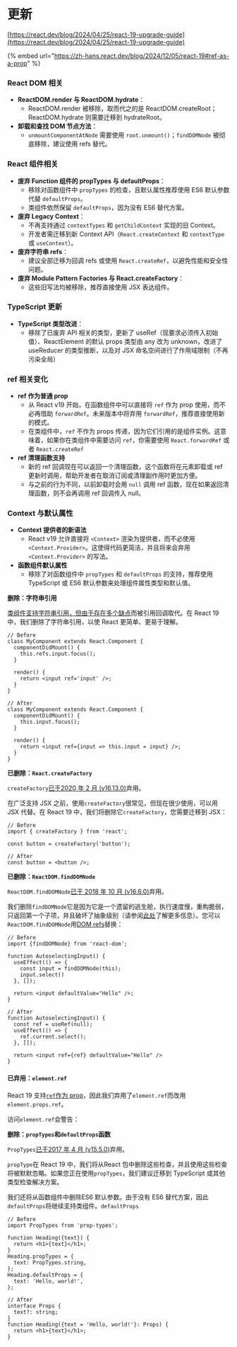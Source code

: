# 更新

[https://react.dev/blog/2024/04/25/react-19-upgrade-guide](https://react.dev/blog/2024/04/25/react-19-upgrade-guide)

{% embed url="https://zh-hans.react.dev/blog/2024/12/05/react-19#ref-as-a-prop" %}

### React DOM 相关

* **ReactDOM.render 与 ReactDOM.hydrate**：
  * ReactDOM.render 被移除，取而代之的是 ReactDOM.createRoot；ReactDOM.hydrate 则需要迁移到 hydrateRoot。
* **卸载和查找 DOM 节点方法**：
  * `unmountComponentAtNode` 需要使用 `root.unmount()`；`findDOMNode` 被彻底移除，建议使用 refs 替代。

### React 组件相关

* **废弃 Function 组件的 propTypes 与 defaultProps**：
  * 移除对函数组件中 `propTypes` 的检查，且默认属性推荐使用 ES6 默认参数代替 `defaultProps`。
  * 类组件依然保留 `defaultProps`，因为没有 ES6 替代方案。
* **废弃 Legacy Context**：
  * 不再支持通过 `contextTypes` 和 `getChildContext` 实现的旧 Context。
  * 开发者需迁移到新 Context API（`React.createContext` 和 `contextType` 或 `useContext`）。
* **废弃字符串 refs**：
  * 建议全部迁移为回调 refs 或使用 `React.createRef`，以避免性能和安全性问题。
* **废弃 Module Pattern Factories 与 React.createFactory**：
  * 这些旧写法均被移除，推荐直接使用 JSX 表达组件。

### &#x20;TypeScript 更新

* **TypeScript 类型改进**：
  * 移除了已废弃 API 相关的类型，更新了 useRef（现要求必须传入初始值）、ReactElement 的默认 props 类型由 any 改为 unknown，改进了 useReducer 的类型推断，以及对 JSX 命名空间进行了作用域限制（不再污染全局）

### ref 相关变化

* **ref 作为普通 prop**
  * 从 React v19 开始，在函数组件中可以直接将 `ref` 作为 prop 使用，而不必再借助 `forwardRef`。未来版本中将弃用 `forwardRef`，推荐直接使用新的模式。
  * 在类组件中，`ref` 不作为 props 传递，因为它们引用的是组件实例。这意味着，如果你在类组件中需要访问 `ref`，你需要使用 `React.forwardRef` 或者 `React.createRef`
* **ref 清理函数支持**
  * 新的 ref 回调现在可以返回一个清理函数，这个函数将在元素卸载或 ref 更新时调用，帮助开发者在取消订阅或清理副作用时更加方便。
  * 与之前的行为不同，以前卸载时会用 `null` 调用 ref 函数，现在如果返回清理函数，则不会再调用 ref 回调传入 null。

### Context 与默认属性

* **Context 提供者的新语法**
  * React v19 允许直接将 `<Context>` 渲染为提供者，而不必使用 `<Context.Provider>`。这使得代码更简洁，并且将来会弃用 `<Context.Provider>` 的写法。
* **函数组件默认属性**
  * 移除了对函数组件中 `propTypes` 和 `defaultProps` 的支持，推荐使用 TypeScript 或 ES6 默认参数来处理组件属性类型和默认值。

**删除：字符串引用**

[类组件支持字符串引用，但由于存在多个缺点](https://github.com/facebook/react/issues/1373)而被引用回调取代。在 React 19 中，我们删除了字符串引用，以使 React 更简单、更易于理解。

```
// Before
class MyComponent extends React.Component {
  componentDidMount() {
    this.refs.input.focus();
  }

  render() {
    return <input ref='input' />;
  }
}
```

```
// After
class MyComponent extends React.Component {
  componentDidMount() {
    this.input.focus();
  }

  render() {
    return <input ref={input => this.input = input} />;
  }
}
```

**已删除：`React.createFactory`**&#x20;

`createFactory`[已于2020 年 2 月 (v16.13.0)](https://legacy.reactjs.org/blog/2020/02/26/react-v16.13.0.html#deprecating-createfactory)弃用。

在广泛支持 JSX 之前，使用`createFactory`很常见，但现在很少使用，可以用 JSX 代替。在 React 19 中，我们将删除它`createFactory`，您需要迁移到 JSX：

```
// Before
import { createFactory } from 'react';

const button = createFactory('button');
```

```
// After
const button = <button />;
```

**已删除：`ReactDOM.findDOMNode`**&#x20;

`ReactDOM.findDOMNode`[已于 2018 年 10 月 (v16.6.0)](https://legacy.reactjs.org/blog/2018/10/23/react-v-16-6.html#deprecations-in-strictmode)弃用。

我们删除`findDOMNode`它是因为它是一个遗留的逃生舱，执行速度慢，重构脆弱，只返回第一个子项，并且破坏了抽象级别（请参阅[此处](https://legacy.reactjs.org/docs/strict-mode.html#warning-about-deprecated-finddomnode-usage)了解更多信息）。您可以`ReactDOM.findDOMNode`用[DOM refs](https://react.dev/learn/manipulating-the-dom-with-refs)替换：

```
// Before
import {findDOMNode} from 'react-dom';

function AutoselectingInput() {
  useEffect(() => {
    const input = findDOMNode(this);
    input.select()
  }, []);

  return <input defaultValue="Hello" />;
}
```

```
// After
function AutoselectingInput() {
  const ref = useRef(null);
  useEffect(() => {
    ref.current.select();
  }, []);

  return <input ref={ref} defaultValue="Hello" />
}
```

#### 已弃用：`element.ref`  <a href="#deprecated-element-ref" id="deprecated-element-ref"></a>

React 19 支持[`ref`作为 prop](https://react.dev/blog/2024/04/25/react-19#ref-as-a-prop)，因此我们弃用了`element.ref`而改用`element.props.ref`。

访问`element.ref`会警告：

**删除：`propTypes`和`defaultProps`函数**

`PropTypes`[已于2017 年 4 月 (v15.5.0)](https://legacy.reactjs.org/blog/2017/04/07/react-v15.5.0.html#new-deprecation-warnings)弃用。

`propType`在 React 19 中，我们将从React 包中删除这些检查，并且使用这些检查将被默默忽略。如果您正在使用`propTypes`，我们建议迁移到 TypeScript 或其他类型检查解决方案。

我们还将从函数组件中删除ES6 默认参数。由于没有 ES6 替代方案，因此`defaultProps`将继续支持类组件。`defaultProps`

```
// Before
import PropTypes from 'prop-types';

function Heading({text}) {
  return <h1>{text}</h1>;
}
Heading.propTypes = {
  text: PropTypes.string,
};
Heading.defaultProps = {
  text: 'Hello, world!',
};
```

```
// After
interface Props {
  text?: string;
}
function Heading({text = 'Hello, world!'}: Props) {
  return <h1>{text}</h1>;
}
```
